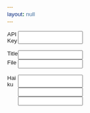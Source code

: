 ```yaml
---
layout: null
---
```

<head>
<title>Add New Haiku</title>
<style>
#grid {
    display: grid;
    grid-template-columns: 5% 30%;
}
* {
 font-size: 10pt;
 font-family: Verdana, Arial;
}
</style>
</head>
<body>
<form action="https://api.orbitofdeceit.com/haiku" method="POST" name="add-haiku" id='json-form'>
    <div id="grid">
    <label>API Key</label><input type="password" name="secret">
    <div></div><br/>
    <label>Title</label><input type="text" name="title">
    <label>File</label><input type="filename" name="filename">
    <div></div><br/>
    <label>Haiku</label><input type="text" name="line-0">
    <div></div><input type="text" name="line-1">
    <div></div><input type="text" name="line-2">
    </div>
    <input type="submit" value="Add" hidden="true">
</form>
</body>
<script type="module" src="main.js"></script>

